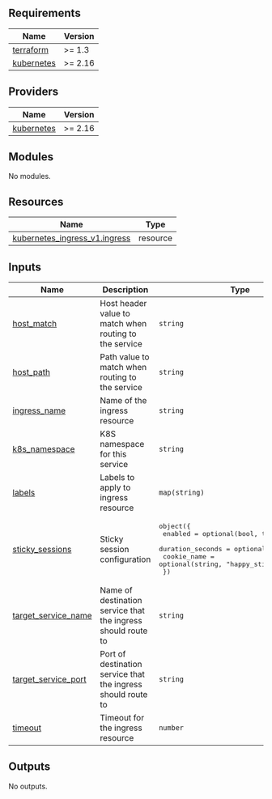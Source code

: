 <!-- START -->
## Requirements

| Name | Version |
|------|---------|
| <a name="requirement_terraform"></a> [terraform](#requirement\_terraform) | >= 1.3 |
| <a name="requirement_kubernetes"></a> [kubernetes](#requirement\_kubernetes) | >= 2.16 |

## Providers

| Name | Version |
|------|---------|
| <a name="provider_kubernetes"></a> [kubernetes](#provider\_kubernetes) | >= 2.16 |

## Modules

No modules.

## Resources

| Name | Type |
|------|------|
| [kubernetes_ingress_v1.ingress](https://registry.terraform.io/providers/hashicorp/kubernetes/latest/docs/resources/ingress_v1) | resource |

## Inputs

| Name | Description | Type | Default | Required |
|------|-------------|------|---------|:--------:|
| <a name="input_host_match"></a> [host\_match](#input\_host\_match) | Host header value to match when routing to the service | `string` | n/a | yes |
| <a name="input_host_path"></a> [host\_path](#input\_host\_path) | Path value to match when routing to the service | `string` | `"/"` | no |
| <a name="input_ingress_name"></a> [ingress\_name](#input\_ingress\_name) | Name of the ingress resource | `string` | n/a | yes |
| <a name="input_k8s_namespace"></a> [k8s\_namespace](#input\_k8s\_namespace) | K8S namespace for this service | `string` | n/a | yes |
| <a name="input_labels"></a> [labels](#input\_labels) | Labels to apply to ingress resource | `map(string)` | n/a | yes |
| <a name="input_sticky_sessions"></a> [sticky\_sessions](#input\_sticky\_sessions) | Sticky session configuration | <pre>object({<br>    enabled          = optional(bool, true),<br>    duration_seconds = optional(number, 600),<br>    cookie_name      = optional(string, "happy_sticky_session"),<br>  })</pre> | `{}` | no |
| <a name="input_target_service_name"></a> [target\_service\_name](#input\_target\_service\_name) | Name of destination service that the ingress should route to | `string` | n/a | yes |
| <a name="input_target_service_port"></a> [target\_service\_port](#input\_target\_service\_port) | Port of destination service that the ingress should route to | `string` | n/a | yes |
| <a name="input_timeout"></a> [timeout](#input\_timeout) | Timeout for the ingress resource | `number` | `60` | no |

## Outputs

No outputs.
<!-- END -->